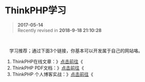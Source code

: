 # ThinkPHP学习
>  **2017-05-14**  
> Recently revised in **2018-9-18 21:10:28**

<br>

&emsp;学习推荐；通过下面3个链接，你基本可以开发属于自己的网站咯。
1. ThinkPHP在线文章：》[点击前往](https://www.kancloud.cn/manual/thinkphp/1678)《
2. ThinkPHP PDF文档：》[点击前往](./resourse/ThinkPHP3.2.3.pdf)《
3. ThinkPHP 个人博客实战：》[点击前往](https://chuanke.baidu.com/2260700-163798.html)《

<br>

 